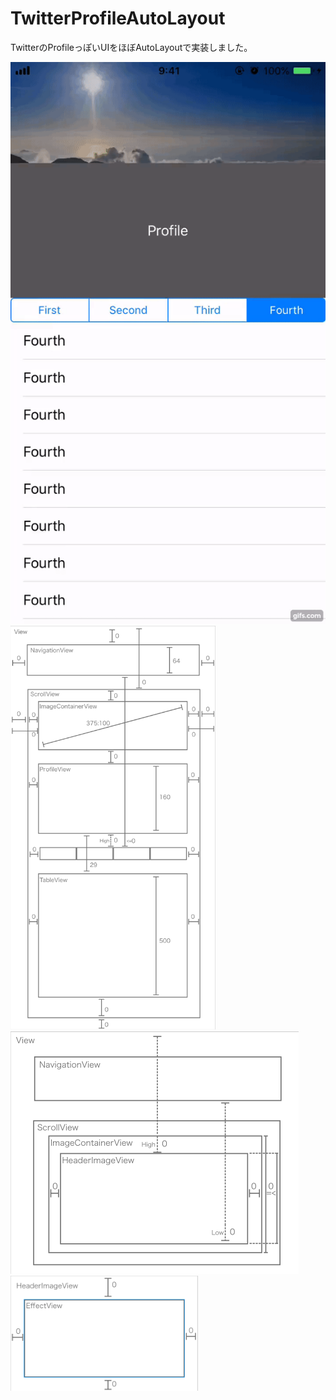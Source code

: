 # TwitterProfileAutoLayout
TwitterのProfileっぽいUIをほぼAutoLayoutで実装しました。

![gif.gif](https://github.com/azuma317/TwitterProfileAutoLayout/blob/master/Image/gif.gif)
<img width="328" alt="1.png" src="https://github.com/azuma317/TwitterProfileAutoLayout/blob/master/Image/1.png">
<img width="461" alt="2.png" src="https://github.com/azuma317/TwitterProfileAutoLayout/blob/master/Image/2.png">
<img width="300" alt="3.png" src="https://github.com/azuma317/TwitterProfileAutoLayout/blob/master/Image/3.png">
